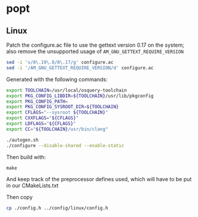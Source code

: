 # popt

## Linux

Patch the configure.ac file to use the gettext version 0.17 on the system; also remove the unsupported usage of `AM_GNU_GETTEXT_REQUIRE_VERSION`

```sh
sed -i 's/0\.19\.8/0\.17/g' configure.ac
sed -i '/AM_GNU_GETTEXT_REQUIRE_VERSION/d' configure.ac
```

Generated with the following commands:

```sh
export TOOLCHAIN=/usr/local/osquery-toolchain
export PKG_CONFIG_LIBDIR=${TOOLCHAIN}/usr/lib/pkgconfig
export PKG_CONFIG_PATH=
export PKG_CONFIG_SYSROOT_DIR=${TOOLCHAIN}
export CFLAGS="--sysroot ${TOOLCHAIN}"
export CXXFLAGS="${CFLAGS}"
export LDFLAGS="${CFLAGS}"
export CC="${TOOLCHAIN}/usr/bin/clang"

./autogen.sh
./configure --disable-shared --enable-static
```

Then build with:

```
make
```

And keep track of the preprocessor defines used, which will have to be put in our CMakeLists.txt

Then copy

```sh
cp ./config.h ../config/linux/config.h
```
